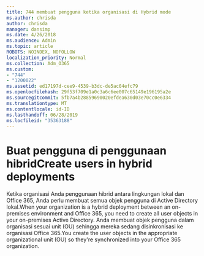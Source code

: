 ```yaml
---
title: 744 membuat pengguna ketika organisasi di Hybrid mode
ms.author: chrisda
author: chrisda
manager: dansimp
ms.date: 4/26/2018
ms.audience: Admin
ms.topic: article
ROBOTS: NOINDEX, NOFOLLOW
localization_priority: Normal
ms.collection: Adm_O365
ms.custom:
- "744"
- "1200022"
ms.assetid: ed17197d-cee9-4539-b3dc-de5ac04efc79
ms.openlocfilehash: 29f53f709e1a0c3a6c6ee007c65149e196195a2e
ms.sourcegitcommit: 5fb7a4b28859690020efdea630d03e70cc0e6334
ms.translationtype: MT
ms.contentlocale: id-ID
ms.lasthandoff: 06/28/2019
ms.locfileid: "35363188"
---
```

# <a name="create-users-in-hybrid-deployments"></a><span data-ttu-id="d4da7-102">Buat pengguna di penggunaan hibrid</span><span class="sxs-lookup"><span data-stu-id="d4da7-102">Create users in hybrid deployments</span></span>

<span data-ttu-id="d4da7-103">Ketika organisasi Anda penggunaan hibrid antara lingkungan lokal dan Office 365, Anda perlu membuat semua objek pengguna di Active Directory lokal.</span><span class="sxs-lookup"><span data-stu-id="d4da7-103">When your organization is a hybrid deployment between an on-premises environment and Office 365, you need to create all user objects in your on-premises Active Directory.</span></span> <span data-ttu-id="d4da7-104">Anda membuat objek pengguna dalam organisasi sesuai unit (OU) sehingga mereka sedang disinkronisasi ke organisasi Office 365.</span><span class="sxs-lookup"><span data-stu-id="d4da7-104">You create the user objects in the appropriate organizational unit (OU) so they're synchronized into your Office 365 organization.</span></span>
